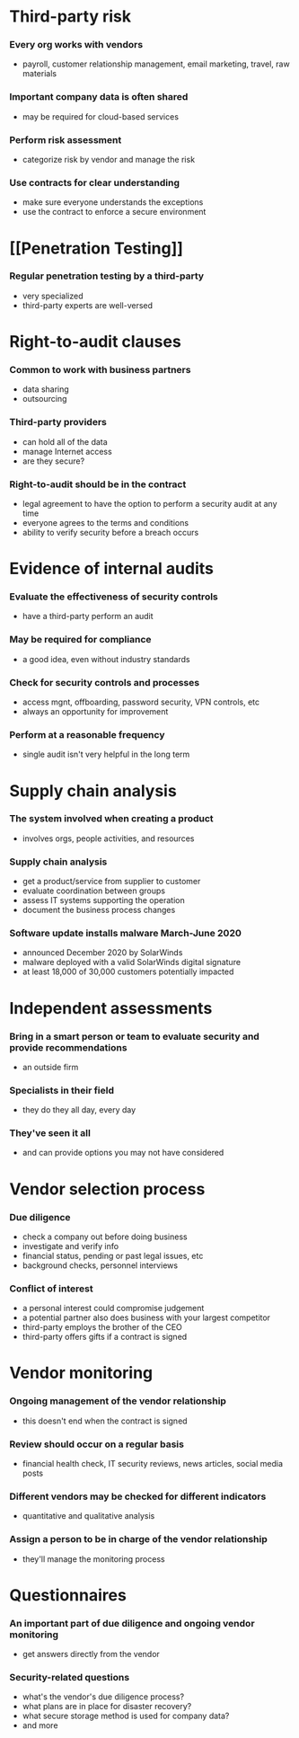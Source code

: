 # Third-party risk
### Every org works with vendors
- payroll, customer relationship management, email marketing, travel, raw materials
### Important company data is often shared
- may be required for cloud-based services
### Perform risk assessment
- categorize risk by vendor and manage the risk
### Use contracts for clear understanding
- make sure everyone understands the exceptions
- use the contract to enforce a secure environment
# [[Penetration Testing]]
### Regular penetration testing by a third-party
- very specialized
- third-party experts are well-versed
# Right-to-audit clauses
### Common to work with business partners
- data sharing
- outsourcing
### Third-party providers
- can hold all of the data
- manage Internet access
- are they secure?
### Right-to-audit should be in the contract
- legal agreement to have the option to perform a security audit at any time
- everyone agrees to the terms and conditions
- ability to verify security before a breach occurs
# Evidence of internal audits
### Evaluate the effectiveness of security controls
- have a third-party perform an audit
### May be required for compliance
- a good idea, even without industry standards
### Check for security controls and processes
- access mgnt, offboarding, password security, VPN controls, etc
- always an opportunity for improvement
### Perform at a reasonable frequency
- single audit isn't very helpful in the long term
# Supply chain analysis
### The system involved when creating a product
- involves orgs, people activities, and resources
### Supply chain analysis
- get a product/service from supplier to customer
- evaluate coordination between groups
- assess IT systems supporting the operation
- document the business process changes
### Software update installs malware March-June 2020
- announced December 2020 by SolarWinds
- malware deployed with a valid SolarWinds digital signature
- at least 18,000 of 30,000 customers potentially impacted
# Independent assessments
### Bring in a smart person or team to evaluate security and provide recommendations
- an outside firm
### Specialists in their field
- they do they all day, every day
### They've seen it all
- and can provide options you may not have considered
# Vendor selection process
### Due diligence
- check a company out before doing business
- investigate and verify info
- financial status, pending or past legal issues, etc
- background checks, personnel interviews
### Conflict of interest
- a personal interest could compromise judgement
- a potential partner also does business with your largest competitor
- third-party employs the brother of the CEO
- third-party offers gifts if a contract is signed
# Vendor monitoring
### Ongoing management of the vendor relationship
- this doesn't end when the contract is signed
### Review should occur on a regular basis
- financial health check, IT security reviews, news articles, social media posts
### Different vendors may be checked for different indicators
- quantitative and qualitative analysis
### Assign a person to be in charge of the vendor relationship
- they'll manage the monitoring process
# Questionnaires
### An important part of due diligence and ongoing vendor monitoring
- get answers directly from the vendor
### Security-related questions
- what's the vendor's due diligence process?
- what plans are in place for disaster recovery?
- what secure storage method is used for company data?
- and more